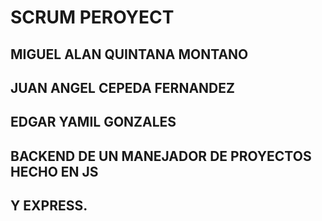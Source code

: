 # SCRUM PEROYECT
## MIGUEL ALAN QUINTANA MONTANO
## JUAN ANGEL CEPEDA FERNANDEZ
## EDGAR YAMIL GONZALES

## BACKEND DE UN MANEJADOR DE PROYECTOS HECHO EN JS
## Y EXPRESS.